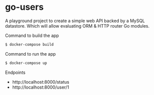 # go-users

A playground project to create a simple web API backed by a MySQL datastore. Which will allow evaluating ORM & HTTP router
Go modules.

Command to build the app
```sh
$ docker-compose build
```

Command to run the app
```sh
$ docker-compose up
```

Endpoints
* http://localhost:8000/status
* http://localhost:8000/user/1
